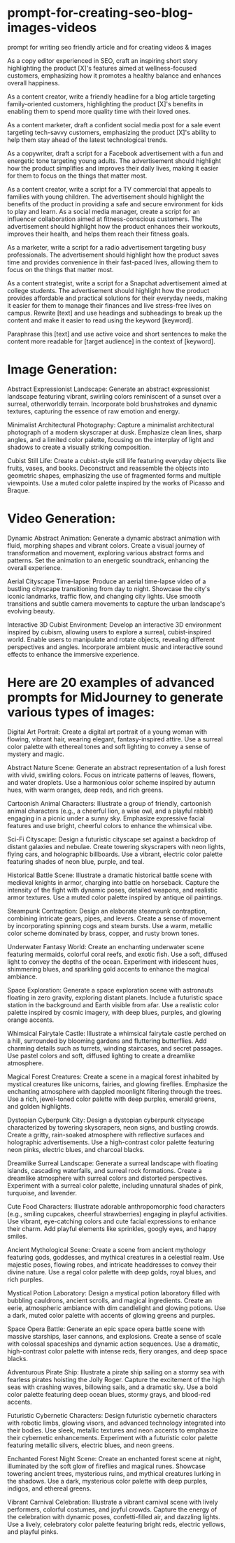 # prompt-for-creating-seo-blog-images-videos
prompt for writing seo friendly article and for creating videos &amp; images

As a copy editor experienced in SEO, craft an inspiring short story highlighting the product [X]'s features aimed at wellness-focused customers, emphasizing how it promotes a healthy balance and enhances overall happiness.

As a content creator, write a friendly headline for a blog article targeting family-oriented customers, highlighting the product [X]'s benefits in enabling them to spend more quality time with their loved ones.

As a content marketer, draft a confident social media post for a sale event targeting tech-savvy customers, emphasizing the product [X]'s ability to help them stay ahead of the latest technological trends.

As a copywriter, draft a script for a Facebook advertisement with a fun and energetic tone targeting young adults. The advertisement should highlight how the product simplifies and improves their daily lives, making it easier for them to focus on the things that matter most.

As a content creator, write a script for a TV commercial that appeals to families with young children. The advertisement should highlight the benefits of the product in providing a safe and secure environment for kids to play and learn.
As a social media manager, create a script for an influencer collaboration aimed at fitness-conscious customers. The advertisement should highlight how the product enhances their workouts, improves their health, and helps them reach their fitness goals.

As a marketer, write a script for a radio advertisement targeting busy professionals. The advertisement should highlight how the product saves time and provides convenience in their fast-paced lives, allowing them to focus on the things that matter most.

As a content strategist, write a script for a Snapchat advertisement aimed at college students. The advertisement should highlight how the product provides affordable and practical solutions for their everyday needs, making it easier for them to manage their finances and live stress-free lives on campus.
Rewrite [text] and use headings and subheadings to break up the content and make it easier to read using the keyword [keyword].

Paraphrase this [text] and use active voice and short sentences to make the content more readable for [target audience] in the context of [keyword].

# Image Generation:

Abstract Expressionist Landscape:
Generate an abstract expressionist landscape featuring vibrant, swirling colors reminiscent of a sunset over a surreal, otherworldly terrain. Incorporate bold brushstrokes and dynamic textures, capturing the essence of raw emotion and energy.

Minimalist Architectural Photography:
Capture a minimalist architectural photograph of a modern skyscraper at dusk. Emphasize clean lines, sharp angles, and a limited color palette, focusing on the interplay of light and shadows to create a visually striking composition.

Cubist Still Life:
Create a cubist-style still life featuring everyday objects like fruits, vases, and books. Deconstruct and reassemble the objects into geometric shapes, emphasizing the use of fragmented forms and multiple viewpoints. Use a muted color palette inspired by the works of Picasso and Braque.

# Video Generation:

Dynamic Abstract Animation:
Generate a dynamic abstract animation with fluid, morphing shapes and vibrant colors. Create a visual journey of transformation and movement, exploring various abstract forms and patterns. Set the animation to an energetic soundtrack, enhancing the overall experience.

Aerial Cityscape Time-lapse:
Produce an aerial time-lapse video of a bustling cityscape transitioning from day to night. Showcase the city's iconic landmarks, traffic flow, and changing city lights. Use smooth transitions and subtle camera movements to capture the urban landscape's evolving beauty.

Interactive 3D Cubist Environment:
Develop an interactive 3D environment inspired by cubism, allowing users to explore a surreal, cubist-inspired world. Enable users to manipulate and rotate objects, revealing different perspectives and angles. Incorporate ambient music and interactive sound effects to enhance the immersive experience.


# Here are 20 examples of advanced prompts for MidJourney to generate various types of images:

Digital Art Portrait:
Create a digital art portrait of a young woman with flowing, vibrant hair, wearing elegant, fantasy-inspired attire. Use a surreal color palette with ethereal tones and soft lighting to convey a sense of mystery and magic.

Abstract Nature Scene:
Generate an abstract representation of a lush forest with vivid, swirling colors. Focus on intricate patterns of leaves, flowers, and water droplets. Use a harmonious color scheme inspired by autumn hues, with warm oranges, deep reds, and rich greens.

Cartoonish Animal Characters:
Illustrate a group of friendly, cartoonish animal characters (e.g., a cheerful lion, a wise owl, and a playful rabbit) engaging in a picnic under a sunny sky. Emphasize expressive facial features and use bright, cheerful colors to enhance the whimsical vibe.

Sci-Fi Cityscape:
Design a futuristic cityscape set against a backdrop of distant galaxies and nebulae. Create towering skyscrapers with neon lights, flying cars, and holographic billboards. Use a vibrant, electric color palette featuring shades of neon blue, purple, and teal.

Historical Battle Scene:
Illustrate a dramatic historical battle scene with medieval knights in armor, charging into battle on horseback. Capture the intensity of the fight with dynamic poses, detailed weapons, and realistic armor textures. Use a muted color palette inspired by antique oil paintings.

Steampunk Contraption:
Design an elaborate steampunk contraption, combining intricate gears, pipes, and levers. Create a sense of movement by incorporating spinning cogs and steam bursts. Use a warm, metallic color scheme dominated by brass, copper, and rusty brown tones.

Underwater Fantasy World:
Create an enchanting underwater scene featuring mermaids, colorful coral reefs, and exotic fish. Use a soft, diffused light to convey the depths of the ocean. Experiment with iridescent hues, shimmering blues, and sparkling gold accents to enhance the magical ambiance.

Space Exploration:
Generate a space exploration scene with astronauts floating in zero gravity, exploring distant planets. Include a futuristic space station in the background and Earth visible from afar. Use a realistic color palette inspired by cosmic imagery, with deep blues, purples, and glowing orange accents.

Whimsical Fairytale Castle:
Illustrate a whimsical fairytale castle perched on a hill, surrounded by blooming gardens and fluttering butterflies. Add charming details such as turrets, winding staircases, and secret passages. Use pastel colors and soft, diffused lighting to create a dreamlike atmosphere.

Magical Forest Creatures:
Create a scene in a magical forest inhabited by mystical creatures like unicorns, fairies, and glowing fireflies. Emphasize the enchanting atmosphere with dappled moonlight filtering through the trees. Use a rich, jewel-toned color palette with deep purples, emerald greens, and golden highlights.

Dystopian Cyberpunk City:
Design a dystopian cyberpunk cityscape characterized by towering skyscrapers, neon signs, and bustling crowds. Create a gritty, rain-soaked atmosphere with reflective surfaces and holographic advertisements. Use a high-contrast color palette featuring neon pinks, electric blues, and charcoal blacks.

Dreamlike Surreal Landscape:
Generate a surreal landscape with floating islands, cascading waterfalls, and surreal rock formations. Create a dreamlike atmosphere with surreal colors and distorted perspectives. Experiment with a surreal color palette, including unnatural shades of pink, turquoise, and lavender.

Cute Food Characters:
Illustrate adorable anthropomorphic food characters (e.g., smiling cupcakes, cheerful strawberries) engaging in playful activities. Use vibrant, eye-catching colors and cute facial expressions to enhance their charm. Add playful elements like sprinkles, googly eyes, and happy smiles.

Ancient Mythological Scene:
Create a scene from ancient mythology featuring gods, goddesses, and mythical creatures in a celestial realm. Use majestic poses, flowing robes, and intricate headdresses to convey their divine nature. Use a regal color palette with deep golds, royal blues, and rich purples.

Mystical Potion Laboratory:
Design a mystical potion laboratory filled with bubbling cauldrons, ancient scrolls, and magical ingredients. Create an eerie, atmospheric ambiance with dim candlelight and glowing potions. Use a dark, muted color palette with accents of glowing greens and purples.

Space Opera Battle:
Generate an epic space opera battle scene with massive starships, laser cannons, and explosions. Create a sense of scale with colossal spaceships and dynamic action sequences. Use a dramatic, high-contrast color palette with intense reds, fiery oranges, and deep space blacks.

Adventurous Pirate Ship:
Illustrate a pirate ship sailing on a stormy sea with fearless pirates hoisting the Jolly Roger. Capture the excitement of the high seas with crashing waves, billowing sails, and a dramatic sky. Use a bold color palette featuring deep ocean blues, stormy grays, and blood-red accents.

Futuristic Cybernetic Characters:
Design futuristic cybernetic characters with robotic limbs, glowing visors, and advanced technology integrated into their bodies. Use sleek, metallic textures and neon accents to emphasize their cybernetic enhancements. Experiment with a futuristic color palette featuring metallic silvers, electric blues, and neon greens.

Enchanted Forest Night Scene:
Create an enchanted forest scene at night, illuminated by the soft glow of fireflies and magical runes. Showcase towering ancient trees, mysterious ruins, and mythical creatures lurking in the shadows. Use a dark, mysterious color palette with deep purples, indigos, and ethereal greens.

Vibrant Carnival Celebration:
Illustrate a vibrant carnival scene with lively performers, colorful costumes, and joyful crowds. Capture the energy of the celebration with dynamic poses, confetti-filled air, and dazzling lights. Use a lively, celebratory color palette featuring bright reds, electric yellows, and playful pinks.
